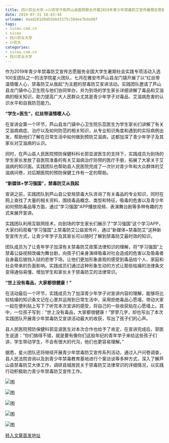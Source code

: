 ```yaml
---
title: 四川农业大学->川农学子和芦山县医院联合开展2019年青少年禁毒防艾宣传暑期志愿服务 | sicau.com.cn
date: 2019-07-31 18:43:44
urlname: 4aad281d9db5b6d1575c58dee7bda98f
tags: 
- sicau.com.cn
- sicau
- 四川农业大学
- 川农大
categories:
- sicau.com.cn
- 四川农业大学
---
```



作为2019年青少年禁毒防艾宣传志愿服务全国大学生暑期社会实践专项活动入选100支团队之一的法学院星火团队，七月在雅安市芦山县龙门镇开展了以“红丝带温情暖人心，禁毒防艾从我起”为主题的禁毒防艾宣讲活动。实践团队邀请了芦山县龙门镇中心卫生院与他们协同举办，并为到场的学生家长详细讲解了毒品和艾滋病的相关知识，助力提高广大人民群众尤其是青少年学子对毒品、艾滋病危害的认识水平和自我防范能力。

**“学生+医生”，红丝带温情暖人心**

在宣讲会第一个环节，芦山县龙门镇中心卫生院乐蕊医生为学生家长们讲解了有关艾滋病病症、治疗以及如何防范的相关知识，从专业知识角度和遇到的实际病例出发，帮助他们了解在日常生活中如何做到预防艾滋病，这都加深了青少年学子及其家长对艾滋病的认识。

同时，在芦山县人民医院预防保健科科长郭显波医生的支持下，实践成员为到场的学生家长发放了县医院准备的有关艾滋病治疗防预的医疗手册，拓展了大家关于艾滋病的知识面。实践团队也帮助县人民医院完成了一次针对青少年和大众群体的艾滋病问卷，对后期医院的预防保健工作有一定的帮助。

**“新媒体+学习强国”，禁毒防艾从我起**

宣讲之前，实践团队到芦山县公安局禁毒大队咨询了有关毒品的专业知识，同时在网上查找了大量的相关资料，围绕毒品概念、类型和特征，吸毒的危害以及青少年如何预防毒品等方面，通过“学习强国”APP播放视频、表演舞台剧等多种有趣的方式来展开宣讲。

实践团队利用互联网技术，向到场的学生家长们展示了“学习强国”这个学习APP，大家扫码观看“学习强国”上禁毒防艾公益宣传片，通过“新媒体+禁毒防艾”这种新型宣传方式，让青少年学子及其家长可以随时了解到禁毒防艾最时效的知识。

团队成员为了让青年学子加深有关禁毒防艾政策法律知识的理解，将“学习强国”上禁毒公益视频改编为舞台剧，向孩子们亲身演绎吸毒对社会造成的危害以及吸毒者自身最后锒铛入狱的悲惨下场，让他们更加形象直观的感受到毒品给个人、家庭和社会带来的负面影响。实践成员们通过这种形象生动的方式让那些枯燥的法律条文变得通俗易懂，增加学生和家长关于禁毒防艾的法律常识。

**“世上没有毒品，大家都很健康！”**

在活动最后一个环节，实践成员为了加深青少年学子对宣讲内容的理解，能够将比较枯燥的知识条文记在心里并运用到日常生活中，采用拒绝毒品心愿墙，带动大家一起在便利贴上写下了听完本次宣讲的感受，将自己的一些收获贴在心愿墙上。其中，一位孩子写到：“世上没有毒品，大家都很健康！”寥寥几字，却也写出了本次实践团队开展青少年禁毒防艾宣讲活动最大的收获，写出了孩子们的心声。

县人民医院预防保健科郭显波医生对本次合作也给予了肯定，在宣讲完成后，郭医生说道：“你们搞得不错，就是要有像你们这般年纪的青年学子来给这些孩子们讲，学生带动学生，不会有很大的代沟，他们也更容易理解。”

据悉，星火团队还将继续开展青少年禁毒防艾宣传系列活动，通过入户问卷调查，县人民法院咨询以及到青少年禁毒教育基地进行个案访谈等多种方式，深入了解芦山县禁毒防艾大体工作，调研县城居民关于禁毒防艾法律常识的详细情况，以实践行动积极助力青少年禁毒防艾宣传工作。



![图](https://news.sicau.edu.cn/__local/B/DA/AB/0F426B6E45344FC22CEAC483757_DE7774AF_1B945.jpg)

![图](https://news.sicau.edu.cn/__local/0/6F/8B/EB9EB18F4FF056795FDAD0460B7_4F30C21B_DEE7.jpeg)

![图](https://news.sicau.edu.cn/__local/9/89/78/4F8663188A204016A4195202522_38249493_1CB6E.jpg)

![图](https://news.sicau.edu.cn/__local/E/85/78/4BA9211CB2995A869A0DFC1CED1_F1082876_1371D.jpeg)

![图](https://news.sicau.edu.cn/__local/3/51/06/DB05448CE65E37B36578E56B9C5_D54C2225_1B64C.jpeg)

[转入文章首发地址](https://news.sicau.edu.cn/info/1078/52711.htm)